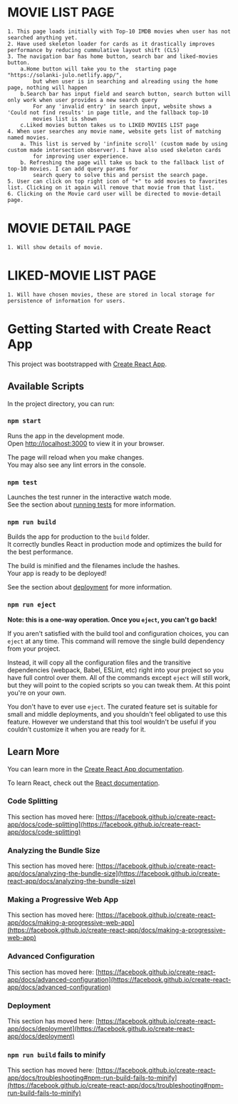 # MOVIE LIST PAGE
    1. This page loads initially with Top-10 IMDB movies when user has not searched anything yet.
    2. Have used skeleton loader for cards as it drastically improves performance by reducing cummulative layout shift (CLS)
    3. The navigation bar has home button, search bar and liked-movies button.
        a.Home button will take you to the  starting page "https://solanki-julo.netlify.app/",
            but when user is in searching and alreading using the home page, nothing will happen
        b.Search bar has input field and search button, search button will only work when user provides a new search query
            For any 'invalid entry' in search input, website shows a 'Could not find results' in page title, and the fallback top-10
            movies list is shown
        c.Liked movies button takes us to LIKED MOVIES LIST page
    4. When user searches any movie name, website gets list of matching named movies. 
        a. This list is served by 'infinite scroll' (custom made by using custom made intersection observer). I have also used skeleton cards
            for improving user experience.
        b. Refreshing the page will take us back to the fallback list of top-10 movies. I can add query params for 
            search query to solve this and persist the search page.
    5. User can click on top right icon of "+" to add movies to favorites list. Clicking on it again will remove that movie from that list.
    6. Clicking on the Movie card user will be directed to movie-detail page.

# MOVIE DETAIL PAGE
    1. Will show details of movie.

# LIKED-MOVIE LIST PAGE
    1. Will have chosen movies, these are stored in local storage for persistence of information for users.


# Getting Started with Create React App

This project was bootstrapped with [Create React App](https://github.com/facebook/create-react-app).

## Available Scripts

In the project directory, you can run:

### `npm start`

Runs the app in the development mode.\
Open [http://localhost:3000](http://localhost:3000) to view it in your browser.

The page will reload when you make changes.\
You may also see any lint errors in the console.

### `npm test`

Launches the test runner in the interactive watch mode.\
See the section about [running tests](https://facebook.github.io/create-react-app/docs/running-tests) for more information.

### `npm run build`

Builds the app for production to the `build` folder.\
It correctly bundles React in production mode and optimizes the build for the best performance.

The build is minified and the filenames include the hashes.\
Your app is ready to be deployed!

See the section about [deployment](https://facebook.github.io/create-react-app/docs/deployment) for more information.

### `npm run eject`

**Note: this is a one-way operation. Once you `eject`, you can't go back!**

If you aren't satisfied with the build tool and configuration choices, you can `eject` at any time. This command will remove the single build dependency from your project.

Instead, it will copy all the configuration files and the transitive dependencies (webpack, Babel, ESLint, etc) right into your project so you have full control over them. All of the commands except `eject` will still work, but they will point to the copied scripts so you can tweak them. At this point you're on your own.

You don't have to ever use `eject`. The curated feature set is suitable for small and middle deployments, and you shouldn't feel obligated to use this feature. However we understand that this tool wouldn't be useful if you couldn't customize it when you are ready for it.

## Learn More

You can learn more in the [Create React App documentation](https://facebook.github.io/create-react-app/docs/getting-started).

To learn React, check out the [React documentation](https://reactjs.org/).

### Code Splitting

This section has moved here: [https://facebook.github.io/create-react-app/docs/code-splitting](https://facebook.github.io/create-react-app/docs/code-splitting)

### Analyzing the Bundle Size

This section has moved here: [https://facebook.github.io/create-react-app/docs/analyzing-the-bundle-size](https://facebook.github.io/create-react-app/docs/analyzing-the-bundle-size)

### Making a Progressive Web App

This section has moved here: [https://facebook.github.io/create-react-app/docs/making-a-progressive-web-app](https://facebook.github.io/create-react-app/docs/making-a-progressive-web-app)

### Advanced Configuration

This section has moved here: [https://facebook.github.io/create-react-app/docs/advanced-configuration](https://facebook.github.io/create-react-app/docs/advanced-configuration)

### Deployment

This section has moved here: [https://facebook.github.io/create-react-app/docs/deployment](https://facebook.github.io/create-react-app/docs/deployment)

### `npm run build` fails to minify

This section has moved here: [https://facebook.github.io/create-react-app/docs/troubleshooting#npm-run-build-fails-to-minify](https://facebook.github.io/create-react-app/docs/troubleshooting#npm-run-build-fails-to-minify)
